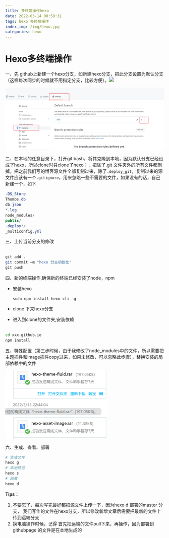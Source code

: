 ```yaml
---
title: 多终端操作hexo
date: 2022-03-14 00:58:31
tags: hexo 多终端操作
index_img: /img/hexo.jpg
categories: hexo
---
```




# Hexo多终端操作



一、先 github上新建一个hexo分支，如新建hexo分支，把此分支设置为默认分支（这样每次同步的时候就不用指定分支，比较方便）。![
](多终端操作hexo/image-20220314010210584.png)

![image-20220314010352862](多终端操作hexo/image-20220314010352862.png)



二、在本地的任意目录下，打开git bash，将其克隆到本地，因为默认分支已经设成了hexo，所以clone时只clone了hexo；，把除了.git 文件夹外的所有文件都删掉，把之前我们写的博客源文件全部复制过来，除了`.deploy_git`，复制过来的源文件应该有一个`.gitignore`，用来忽略一些不需要的文件，如果没有的话，自己新建一个，如下

```java
.DS_Store
Thumbs.db
db.json
*.log
node_modules/
public/
.deploy*/
_multiconfig.yml
```



三、上传当前分支的修改



```java

git add .
git commit –m "hexo 分支初始化"
git push
```



四、新的终端操作,确保新的终端已经安装了node，npm

- 安装hexo

  ```shel
  sudo npm install hexo-cli -g
  
  ```

  

- clone 下来hexo分支
- 进入到clone的文件夹,安装依赖

```bash

cd xxx.github.io
npm install
```



五、特殊配置（第三步时候，由于我修改了node_modules中的文件，所以需要把主题插件和image插件copy过来，如果未修改，可以忽略此步骤），替换安装的局部依赖中的文件

![image-20220314011228731](多终端操作hexo/image-20220314011228731.png)



六、生成、查看、部署

```bash
# 生成文件
hexo g
# 本地预览
hexo s
# 部署
hexo d
```



**Tips：**

1. 不要忘了，每次写完最好都把源文件上传一下，因为hexo d 部署的master 分支， 我们写作的文件在hexo分支，所以修改新增文章后需要把最新的文件上传到远端分支
2. 换电脑操作时候，记得 首先把远端的文件pull下来，再操作，因为部署到githubpage 的文件是在本地生成的











